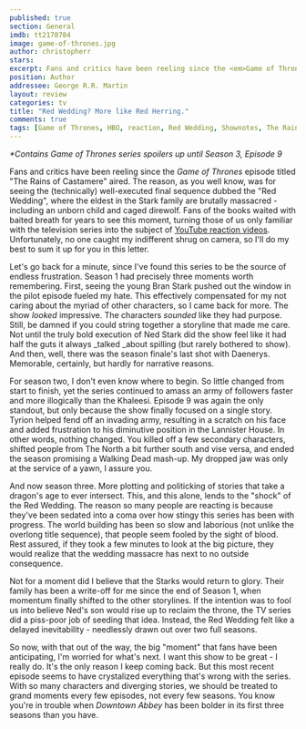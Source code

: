 ```yaml
---
published: true
section: General
imdb: tt2178784
image: game-of-thrones.jpg
author: christopherr 
stars: 
excerpt: Fans and critics have been reeling since the <em>Game of Thrones</em> episode titled &ldquo;The Rains of Castamere&rdquo; aired.
position: Author
addressee: George R.R. Martin
layout: review
categories: tv
title: "Red Wedding? More like Red Herring."
comments: true
tags: [Game of Thrones, HBO, reaction, Red Wedding, Shownotes, The Rains of Castamere, TV, video]
---
```

_*Contains Game of Thrones series spoilers up until Season 3, Episode 9_

Fans and critics have been reeling since the _Game of Thrones_ episode titled "The Rains of Castamere" aired. The reason, as you well know, was for seeing the (technically) well-executed final sequence dubbed the "Red Wedding", where the eldest in the Stark family are brutally massacred - including an unborn child and caged direwolf. Fans of the books waited with baited breath for years to see this moment, turning those of us only familiar with the television series into the subject of [YouTube reaction videos][1]. Unfortunately, no one caught my indifferent shrug on camera, so I'll do my best to sum it up for you in this letter.

   [1]: http://www.youtube.com/watch?v=78juOpTM3tE

Let's go back for a minute, since I've found this series to be the source of endless frustration. Season 1 had precisely three moments worth remembering. First, seeing the young Bran Stark pushed out the window in the pilot episode fueled my hate. This effectively compensated for my not caring about the myriad of other characters, so I came back for more. The show _looked_ impressive. The characters _sounded_ like they had purpose. Still, be damned if you could string together a storyline that made me care. Not until the truly bold execution of Ned Stark did the show feel like it had half the guts it always _talked _about spilling (but rarely bothered to show). And then, well, there was the season finale's last shot with Daenerys. Memorable, certainly, but hardly for narrative reasons.

For season two, I don't even know where to begin. So little changed from start to finish, yet the series continued to amass an army of followers faster and more illogically than the Khaleesi. Episode 9 was again the only standout, but only because the show finally focused on a single story. Tyrion helped fend off an invading army, resulting in a scratch on his face and added frustration to his diminutive position in the Lannister House. In other words, nothing changed. You killed off a few secondary characters, shifted people from The North a bit further south and vise versa, and ended the season promising a Walking Dead mash-up. My dropped jaw was only at the service of a yawn, I assure you.

And now season three. More plotting and politicking of stories that take a dragon's age to ever intersect. This, and this alone, lends to the "shock" of the Red Wedding. The reason so many people are reacting is because they've been sedated into a coma over how stingy this series has been with progress. The world building has been so slow and laborious (not unlike the overlong title sequence), that people seem fooled by the sight of blood. Rest assured, if they took a few minutes to look at the big picture, they would realize that the wedding massacre has next to no outside consequence.

Not for a moment did I believe that the Starks would return to glory. Their family has been a write-off for me since the end of Season 1, when momentum finally shifted to the other storylines. If the intention was to fool us into believe Ned's son would rise up to reclaim the throne, the TV series did a piss-poor job of seeding that idea. Instead, the Red Wedding felt like a delayed inevitability - needlessly drawn out over two full seasons.

So now, with that out of the way, the big "moment" that fans have been anticipating, I'm worried for what's next. I want this show to be great - I really do. It's the only reason I keep coming back. But this most recent episode seems to have crystalized everything that's wrong with the series. With so many characters and diverging stories, we should be treated to grand moments every few episodes, not every few seasons. You know you're in trouble when _Downtown Abbey_ has been bolder in its first three seasons than you have.
